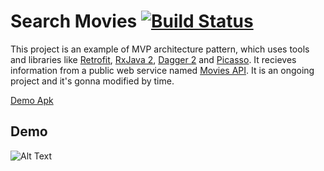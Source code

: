 # Search Movies [![Build Status](https://travis-ci.org/abbas-oveissi/SearchMovies.svg?branch=master)](https://travis-ci.org/abbas-oveissi/SearchMovies)
This project is an example of MVP architecture pattern, which uses tools and libraries like [Retrofit](http://square.github.io/retrofit/), [RxJava 2](http://reactivex.io/), [Dagger 2](https://google.github.io/dagger/) and [Picasso](http://square.github.io/picasso/). It recieves information from a public web service named [Movies API](http://www.moviesapi.ir/). It is an ongoing project and it's gonna modified by time.

[Demo Apk](https://github.com/abbas-oveissi/SearchMovies/releases/download/v3.0.0/SearchMovies-normal-debug-3.0.0.apk)
## Demo

![Alt Text](http://oveissi.ir/githubAssets/searchmovie3.gif)
